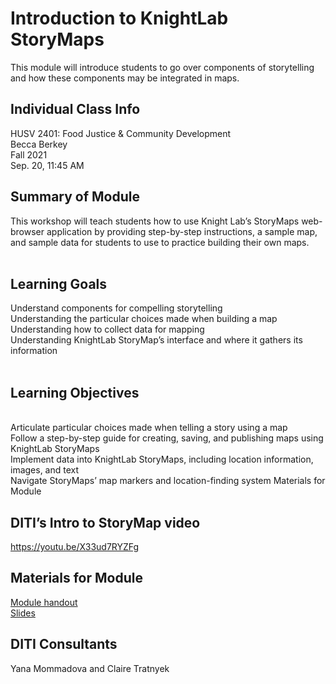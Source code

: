 # Introduction to KnightLab StoryMaps
This module will introduce students to go over components of storytelling and how these components may be integrated in maps.

## Individual Class Info
HUSV 2401: Food Justice & Community Development
<br>
Becca Berkey
<br>
Fall 2021
<br>
Sep. 20, 11:45 AM
<br>

## Summary of Module
This workshop will teach students how to use Knight Lab’s StoryMaps web-browser application by providing step-by-step instructions, a sample map, and sample data for students to use to practice building their own maps.
<br> 
<br>

## Learning Goals
Understand components for compelling storytelling
<br> 
Understanding the particular choices made when building a map
<br>
Understanding how to collect data for mapping
<br>
Understanding KnightLab StoryMap’s interface and where it gathers its information
<br>
<br>



## Learning Objectives
<br> 
Articulate particular choices made when telling a story using a map
<br>
Follow a step-by-step guide for creating, saving, and publishing maps using KnightLab StoryMaps
<br>
Implement data into KnightLab StoryMaps, including location information, images, and text
<br>
Navigate StoryMaps’ map markers and location-finding system
Materials for Module



## DITI’s Intro to StoryMap video
 https://youtu.be/X33ud7RYZFg 


## Materials for Module


[Module handout](https://github.com/NULabNortheastern/digitalassignmentshowcase/blob/master/intro_excel/development_economics-fall2020-prina/handout-install_excel.pdf)
<br/>
[Slides](https://github.com/NULabNortheastern/digitalassignmentshowcase/blob/master/intro_excel/development_economics-fall2021-prina/handout.pdf)
<br/>



## DITI Consultants
Yana Mommadova and Claire Tratnyek 